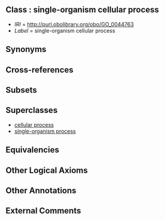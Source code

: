 
## Class : single-organism cellular process

 * *IRI* = http://purl.obolibrary.org/obo/GO_0044763
 * *Label* = single-organism cellular process

## Synonyms


## Cross-references


## Subsets


## Superclasses

 * [cellular process](../../GO/87/GO_0009987.md)
 * [single-organism process](../../GO/99/GO_0044699.md)

## Equivalencies


## Other Logical Axioms


## Other Annotations


## External Comments

